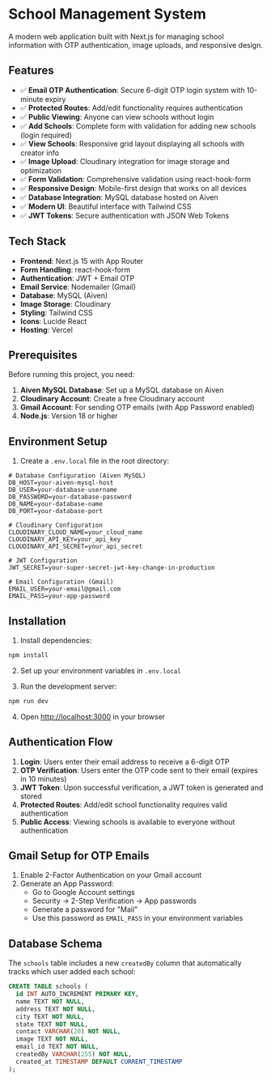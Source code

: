 # School Management System

A modern web application built with Next.js for managing school information with OTP authentication, image uploads, and responsive design.

## Features

- ✅ **Email OTP Authentication**: Secure 6-digit OTP login system with 10-minute expiry
- ✅ **Protected Routes**: Add/edit functionality requires authentication
- ✅ **Public Viewing**: Anyone can view schools without login
- ✅ **Add Schools**: Complete form with validation for adding new schools (login required)
- ✅ **View Schools**: Responsive grid layout displaying all schools with creator info
- ✅ **Image Upload**: Cloudinary integration for image storage and optimization
- ✅ **Form Validation**: Comprehensive validation using react-hook-form
- ✅ **Responsive Design**: Mobile-first design that works on all devices
- ✅ **Database Integration**: MySQL database hosted on Aiven
- ✅ **Modern UI**: Beautiful interface with Tailwind CSS
- ✅ **JWT Tokens**: Secure authentication with JSON Web Tokens

## Tech Stack

- **Frontend**: Next.js 15 with App Router
- **Form Handling**: react-hook-form
- **Authentication**: JWT + Email OTP
- **Email Service**: Nodemailer (Gmail)
- **Database**: MySQL (Aiven)
- **Image Storage**: Cloudinary
- **Styling**: Tailwind CSS
- **Icons**: Lucide React
- **Hosting**: Vercel

## Prerequisites

Before running this project, you need:

1. **Aiven MySQL Database**: Set up a MySQL database on Aiven
2. **Cloudinary Account**: Create a free Cloudinary account
3. **Gmail Account**: For sending OTP emails (with App Password enabled)
4. **Node.js**: Version 18 or higher

## Environment Setup

1. Create a `.env.local` file in the root directory:

```env
# Database Configuration (Aiven MySQL)
DB_HOST=your-aiven-mysql-host
DB_USER=your-database-username
DB_PASSWORD=your-database-password
DB_NAME=your-database-name
DB_PORT=your-database-port

# Cloudinary Configuration
CLOUDINARY_CLOUD_NAME=your_cloud_name
CLOUDINARY_API_KEY=your_api_key
CLOUDINARY_API_SECRET=your_api_secret

# JWT Configuration
JWT_SECRET=your-super-secret-jwt-key-change-in-production

# Email Configuration (Gmail)
EMAIL_USER=your-email@gmail.com
EMAIL_PASS=your-app-password
```

## Installation

1. Install dependencies:
```bash
npm install
```

2. Set up your environment variables in `.env.local`

3. Run the development server:
```bash
npm run dev
```

4. Open [http://localhost:3000](http://localhost:3000) in your browser

## Authentication Flow

1. **Login**: Users enter their email address to receive a 6-digit OTP
2. **OTP Verification**: Users enter the OTP code sent to their email (expires in 10 minutes)
3. **JWT Token**: Upon successful verification, a JWT token is generated and stored
4. **Protected Routes**: Add/edit school functionality requires valid authentication
5. **Public Access**: Viewing schools is available to everyone without authentication

## Gmail Setup for OTP Emails

1. Enable 2-Factor Authentication on your Gmail account
2. Generate an App Password:
   - Go to Google Account settings
   - Security → 2-Step Verification → App passwords
   - Generate a password for "Mail"
   - Use this password as `EMAIL_PASS` in your environment variables

## Database Schema

The `schools` table includes a new `createdBy` column that automatically tracks which user added each school:

```sql
CREATE TABLE schools (
  id INT AUTO_INCREMENT PRIMARY KEY,
  name TEXT NOT NULL,
  address TEXT NOT NULL,
  city TEXT NOT NULL,
  state TEXT NOT NULL,
  contact VARCHAR(20) NOT NULL,
  image TEXT NOT NULL,
  email_id TEXT NOT NULL,
  createdBy VARCHAR(255) NOT NULL,
  created_at TIMESTAMP DEFAULT CURRENT_TIMESTAMP
);
```